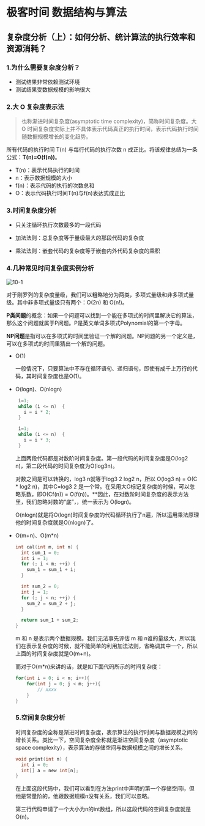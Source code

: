 # 极客时间 数据结构与算法

## 复杂度分析（上）：如何分析、统计算法的执行效率和资源消耗？

### 1.为什么需要复杂度分析？

* 测试结果非常依赖测试环境
* 测试结果受数据规模的影响很大

### 2.大 O 复杂度表示法

> 也称渐进时间复杂度(asymptotic time complexity)，简称时间复杂度。大 O 时间复杂度实际上并不具体表示代码真正的执行时间，表示代码执行时间随数据规模增长的变化趋势。

所有代码的执行时间 T(n) 与每行代码的执行次数 n 成正比。将该规律总结为一条公式：**T(n)=O(f(n))**。

* T(n)：表示代码执行的时间
* n：表示数据规模的大小
* f(n)：表示代码的执行的次数总和
* O：表示代码执行时间T(n)与f(n)表达式成正比

### 3.时间复杂度分析

*  只关注循环执行次数最多的一段代码
* 加法法则：总复杂度等于量级最大的那段代码的复杂度

* 乘法法则：嵌套代码的复杂度等于嵌套内外代码复杂度的乘积

### 4.几种常见时间复杂度实例分析

![10-1](E:\markdown笔记\笔记图片\10-1.jpg)

对于刚罗列的复杂度量级，我们可以粗略地分为两类，多项式量级和非多项式量级。其中非多项式量级只有两个：O(2n) 和 O(n!)。

**P类问题**的概念：如果一个问题可以找到一个能在多项式的时间里解决它的算法，那么这个问题就属于P问题。P是英文单词多项式Polynomial的第一个字母。

**NP问题**是指可以在多项式的时间里验证一个解的问题。NP问题的另一个定义是，可以在多项式的时间里猜出一个解的问题。

* O(1)

  一般情况下，只要算法中不存在循环语句、递归语句，即使有成千上万行的代码，其时间复杂度也是O(1)。

* O(logn)、O(nlogn)

  ```c
   i=1;
   while (i <= n)  {
     i = i * 2;
   }
  ```

  ```c
   i=1;
   while (i <= n)  {
     i = i * 3;
   }
  ```

  上面两段代码都是对数阶时间复杂度。第一段代码的时间复杂度是O(log2 n)，第二段代码的时间复杂度为O(log3n)。

  对数之间是可以转换的，log3 n就等于log3 2 log2 n，所以 O(log3 n) = O(C * log2 n)，其中C=log3 2 是一个常。在采用大O标记复杂度的时候，可以忽略系数，即O(Cf(n)) = O(f(n))。**因此，在对数阶时间复杂度的表示方法里，我们忽略对数的“底”，，统一表示为 O(logn)。

  O(nlogn)就是将O(logn)时间复杂度的代码循环执行了n遍，所以运用乘法原理他的时间复杂度就是O(nlogn)了。

* O(m+n)、O(m*n)

  ```c
  int cal(int m, int n) {
    int sum_1 = 0;
    int i = 1;
    for (; i < m; ++i) {
      sum_1 = sum_1 + i;
    }
  
    int sum_2 = 0;
    int j = 1;
    for (; j < n; ++j) {
      sum_2 = sum_2 + j;
    }
  
    return sum_1 + sum_2;
  }
  ```

  m 和 n 是表示两个数据规模。我们无法事先评估 m 和 n谁的量级大，所以我们在表示复杂度的时候，就不能简单的利用加法法则，省略调其中一个，所以上面的时间复杂度就是O(m+n)。

  而对于O(m*n)来讲的话，就是如下面代码所示的时间复杂度：

  ```c
  for(int i = 0; i < n; i++){
      for(int j = 0; j < m; j++){
          // xxxx
      }
  }
  ```

  ### 5.空间复杂度分析

  时间复杂度的全称是渐进时间复杂度，表示算法的执行时间与数据规模之间的增长关系。类比一下，空间复杂度全称就是渐进空间复杂度（asymptotic space complexity），表示算法的存储空间与数据规模之间的增长关系。

  ```c
  void print(int n) {
    int i = 0;
    int[] a = new int[n];
  }
  ```

  在上面这段代码中，我们可以看到在方法print中声明的第一个存储空间i，但他是常量阶的，他跟数据规模n没有关系，我们可以忽略。

  第三行代码申请了一个大小为n的int数组，所以这段代码的空间复杂度就是 O(n)。

  



